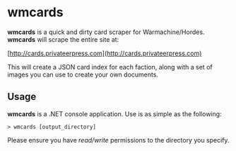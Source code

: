 # wmcards

__wmcards__ is a quick and dirty card scraper for Warmachine/Hordes. __wmcards__ will scrape the entire site at:

[http://cards.privateerpress.com](http://cards.privateerpress.com)

This will create a JSON card index for each faction, along with a set of images you can use to create your own documents.

## Usage

__wmcards__ is a .NET console application. Use is as simple as the following:

```
> wmcards [output_directory]
```

Please ensure you have _read/write_ permissions to the directory you specify.